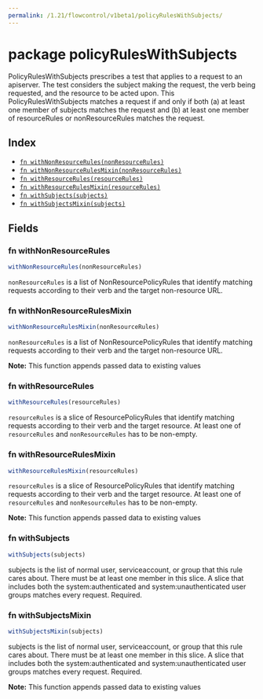 ```yaml
---
permalink: /1.21/flowcontrol/v1beta1/policyRulesWithSubjects/
---
```


# package policyRulesWithSubjects

PolicyRulesWithSubjects prescribes a test that applies to a request to an apiserver. The test considers the subject making the request, the verb being requested, and the resource to be acted upon. This PolicyRulesWithSubjects matches a request if and only if both (a) at least one member of subjects matches the request and (b) at least one member of resourceRules or nonResourceRules matches the request.

## Index

* [`fn withNonResourceRules(nonResourceRules)`](#fn-withnonresourcerules)
* [`fn withNonResourceRulesMixin(nonResourceRules)`](#fn-withnonresourcerulesmixin)
* [`fn withResourceRules(resourceRules)`](#fn-withresourcerules)
* [`fn withResourceRulesMixin(resourceRules)`](#fn-withresourcerulesmixin)
* [`fn withSubjects(subjects)`](#fn-withsubjects)
* [`fn withSubjectsMixin(subjects)`](#fn-withsubjectsmixin)

## Fields

### fn withNonResourceRules

```ts
withNonResourceRules(nonResourceRules)
```

`nonResourceRules` is a list of NonResourcePolicyRules that identify matching requests according to their verb and the target non-resource URL.

### fn withNonResourceRulesMixin

```ts
withNonResourceRulesMixin(nonResourceRules)
```

`nonResourceRules` is a list of NonResourcePolicyRules that identify matching requests according to their verb and the target non-resource URL.

**Note:** This function appends passed data to existing values

### fn withResourceRules

```ts
withResourceRules(resourceRules)
```

`resourceRules` is a slice of ResourcePolicyRules that identify matching requests according to their verb and the target resource. At least one of `resourceRules` and `nonResourceRules` has to be non-empty.

### fn withResourceRulesMixin

```ts
withResourceRulesMixin(resourceRules)
```

`resourceRules` is a slice of ResourcePolicyRules that identify matching requests according to their verb and the target resource. At least one of `resourceRules` and `nonResourceRules` has to be non-empty.

**Note:** This function appends passed data to existing values

### fn withSubjects

```ts
withSubjects(subjects)
```

subjects is the list of normal user, serviceaccount, or group that this rule cares about. There must be at least one member in this slice. A slice that includes both the system:authenticated and system:unauthenticated user groups matches every request. Required.

### fn withSubjectsMixin

```ts
withSubjectsMixin(subjects)
```

subjects is the list of normal user, serviceaccount, or group that this rule cares about. There must be at least one member in this slice. A slice that includes both the system:authenticated and system:unauthenticated user groups matches every request. Required.

**Note:** This function appends passed data to existing values